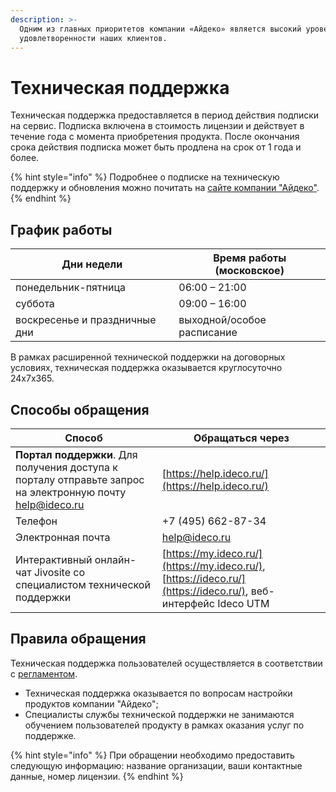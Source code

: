 ```yaml
---
description: >-
  Одним из главных приоритетов компании «Айдеко» является высокий уровень
  удовлетворенности наших клиентов.
---
```


# Техническая поддержка

Техническая поддержка предоставляется в период действия подписки на сервис. Подписка включена в стоимость лицензии и действует в течение года с момента приобретения продукта. После окончания срока действия подписка может быть продлена на срок от 1 года и более.

{% hint style="info" %}
Подробнее о подписке на техническую поддержку и обновления можно почитать на [сайте компании "Айдеко"](https://ideco.ru/buy/ics#subscribe).
{% endhint %}

## График работы

| Дни недели                    | Время работы (московское) |
| ----------------------------- | ------------------------- |
| понедельник-пятница           | 06:00 – 21:00             |
| суббота                       | 09:00 – 16:00             |
| воскресенье и праздничные дни | выходной/особое расписание|

В рамках расширенной технической поддержки на договорных условиях, техническая поддержка оказывается круглосуточно 24x7x365.

## Способы обращения

| Способ                                                                                                    | Обращаться через                                                                                              |
| --------------------------------------------------------------------------------------------------------- | ------------------------------------------------------------------------------------------------------------- |
| **Портал поддержки**. Для получения доступа к порталу отправьте запрос на электронную почту help@ideco.ru | [https://help.ideco.ru/](https://help.ideco.ru/)                                                              |
| Телефон                                                                                                   | +7 (495) 662-87-34                                                                                            |
| Электронная почта                                                                                         | help@ideco.ru                                                                                                 |
| Интерактивный онлайн-чат Jivosite со специалистом технической поддержки                                   | [https://my.ideco.ru/](https://my.ideco.ru/), [https://ideco.ru/](https://ideco.ru/), веб-интерфейс Ideco UTM |

## Правила обращения

Техническая поддержка пользователей осуществляется в соответствии с [регламентом](https://static.ideco.ru/static/Reglament_TP_Ideco.pdf?roistat_visit=353643).

* Техническая поддержка оказывается по вопросам настройки продуктов компании "Айдеко";
* Специалисты службы технической поддержки не занимаются обучением пользователей продукту в рамках оказания услуг по поддержке.

{% hint style="info" %}
При обращении необходимо предоставить следующую информацию: название организации, ваши контактные данные, номер лицензии.
{% endhint %}
